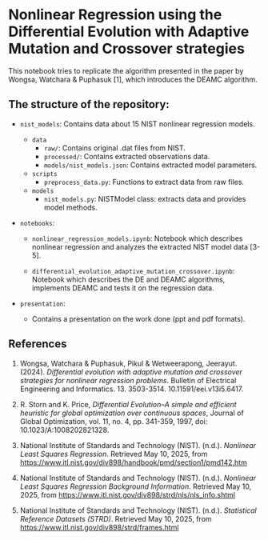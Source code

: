 # Nonlinear Regression using the Differential Evolution with Adaptive Mutation and Crossover strategies

This notebook tries to replicate the algorithm presented in the paper by Wongsa, Watchara & Puphasuk [1], which introduces the DEAMC algorithm.  

## The structure of the repository:
- `nist_models`: Contains data about 15 NIST nonlinear regression models.
  - `data`
    - `raw/`: Contains original .dat files from NIST.
    - `processed/`: Contains extracted observations data.
    - `models/nist_models.json`: Contains extracted model parameters.
  - `scripts`
    - `preprocess_data.py`: Functions to extract data from raw files.
  - `models` 
    - `nist_models.py`: NISTModel class: extracts data and provides model methods.

- `notebooks`:
  - `nonlinear_regression_models.ipynb`: Notebook which describes nonlinear regression and analyzes the extracted NIST model data [3-5].  

  - `differential_evolution_adaptive_mutation_crossover.ipynb`: Notebook which describes the DE and DEAMC algorithms, implements DEAMC and tests it on the regression data.  

- `presentation`:
  - Contains a presentation on the work done (ppt and pdf formats).

## References
1. Wongsa, Watchara & Puphasuk, Pikul & Wetweerapong, Jeerayut. (2024). *Differential evolution with adaptive mutation and crossover strategies for nonlinear regression problems*. Bulletin of Electrical Engineering and Informatics. 13. 3503-3514. 10.11591/eei.v13i5.6417.  

2. R. Storn and K. Price, *Differential Evolution–A simple and efficient heuristic for global optimization over continuous spaces*, Journal of Global Optimization, vol. 11, no. 4, pp. 341-359, 1997, doi: 10.1023/A:1008202821328.  

3. National Institute of Standards and Technology (NIST). (n.d.). *Nonlinear Least Squares Regression*. Retrieved May 10, 2025, from https://www.itl.nist.gov/div898/handbook/pmd/section1/pmd142.htm  

4. National Institute of Standards and Technology (NIST). (n.d.). *Nonlinear Least Squares Regression Background Information*. Retrieved May 10, 2025, from https://www.itl.nist.gov/div898/strd/nls/nls_info.shtml  

5. National Institute of Standards and Technology (NIST). (n.d.). *Statistical Reference Datasets (STRD)*. Retrieved May 10, 2025, from https://www.itl.nist.gov/div898/strd/frames.html  